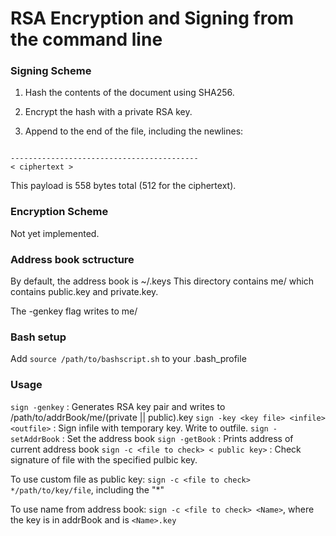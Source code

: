 # RSA Encryption and Signing from the command line

### Signing Scheme

1. Hash the contents of the document using SHA256.

2. Encrypt the hash with a private RSA key. 

3. Append to the end of the file, including the newlines:

```

------------------------------------------
< ciphertext >

```
This payload is 558 bytes total (512 for the ciphertext).

### Encryption Scheme

Not yet implemented.

### Address book sctructure

By default, the address book is ~/.keys
This directory contains me/ which contains public.key and private.key.

The -genkey flag writes to me/

### Bash setup

Add `source /path/to/bashscript.sh` to your .bash_profile

### Usage

`sign -genkey` : Generates RSA key pair and writes to /path/to/addrBook/me/(private || public).key
`sign -key <key file> <infile> <outfile>` : Sign infile with temporary key. Write to outfile.
`sign -setAddrBook` : Set the address book 
`sign -getBook` : Prints address of current address book
`sign -c <file to check> < public key>` : Check signature of file with the specified pulbic key.

To use custom file as public key: `sign -c <file to check> */path/to/key/file`, including the "*"

To use name from address book: `sign -c <file to check> <Name>`, where the key is in addrBook and is `<Name>.key`
